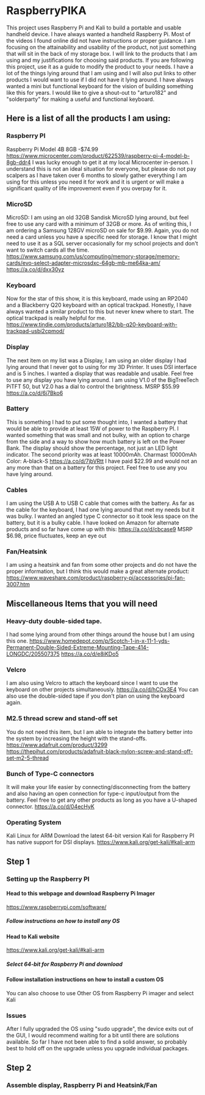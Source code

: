 # RaspberryPIKA
This project uses Raspberry Pi and Kali to build a portable and usable handheld device.
I have always wanted a handheld Raspberry Pi. Most of the videos I found online did not have instructions or proper guidance.
I am focusing on the attainability and usability of the product, not just something that will sit in the back of my storage box.
I will link to the products that I am using and my justifications for choosing said products. 
If you are following this project, use it as a guide to modify the product to your needs.
I have a lot of the things lying around that I am using and I will also put links to other products I would want to use if I did not have it lying around.
I have always wanted a mini but functional keyboard for the vision of building something like this for years. I would like to give a shout-out to "arturo182" and "solderparty" for making a useful and functional keyboard.
## Here is a list of all the products I am using:
    
### Raspberry PI
Raspberry Pi Model 4B 8GB -$74.99
https://www.microcenter.com/product/622539/raspberry-pi-4-model-b-8gb-ddr4
I was lucky enough to get it at my local Microcenter in-person. I understand this is not an ideal situation for everyone, but please do not pay scalpers as I have taken over 6 months to slowly gather everything I am using for this unless you need it for work and it is urgent or will make a significant quality of life improvement even if you overpay for it.
### MicroSD
MicroSD: I am using an old 32GB Sandisk MicroSD lying around, but feel free to use any card with a minimum of 32GB or more. As of writing this, I am ordering a Samsung 128GV microSD on sale for $9.99. Again, you do not need a card unless you have a specific need for storage.  I know that I might need to use it as a SQL server occasionally for my school projects and don't want to switch cards all the time.
  https://www.samsung.com/us/computing/memory-storage/memory-cards/evo-select-adapter-microsdxc-64gb-mb-me64ka-am/
  https://a.co/d/dxx30yz
### Keyboard
Now for the star of this show, it is this keyboard, made using an RP2040 and a Blackberry Q20 keyboard with an optical trackpad.
Honestly, I have always wanted a similar product to this but never knew where to start.
The optical trackpad is really helpful for me.
    https://www.tindie.com/products/arturo182/bb-q20-keyboard-with-trackpad-usbi2cpmod/
### Display
The next item on my list was a Display, I am using an older display I had lying around that I never got to using for my 3D Printer. It uses DSI interface and is 5 inches. I wanted a display that was readable and usable. Feel free to use any display you have lying around. 
I am using V1.0 of the BigTreeTech PiTFT 50, but V2.0 has a dial to control the brightness. MSRP $55.99
  https://a.co/d/6j7Bko6
### Battery
This is something I had to put some thought into, I wanted a battery that would be able to provide at least 15W of power to the Raspberry PI.
I wanted something that was small and not bulky, with an option to charge from the side and a way to show how much battery is left on the Power Bank.
The display should show the percentage, not just an LED light indicator.
The second priority was at least 10000mAh.
Charmast 10000mAh 
Color: A-black-S
    https://a.co/d/7jbVRtt
I have paid $22.99 and would not an any more than that on a battery for this project.
Feel free to use any you have lying around.
### Cables
I am using the USB A to USB C cable that comes with the battery. As far as the cable for the keyboard, I had one lying around that met my needs but it was bulky.
I wanted an angled type C connector so it took less space on the battery, but it is a bulky cable. I have looked on Amazon for alternate products and so far have come up with this:
https://a.co/d/cbcase9
MSRP $6.98, price fluctuates, keep an eye out
### Fan/Heatsink
I am using a heatsink and fan from some other projects and do not have the proper information, but I think this would make a great alternate product:
https://www.waveshare.com/product/raspberry-pi/accessories/pi-fan-3007.htm
## Miscellaneous Items that you will need
### Heavy-duty double-sided tape. 
I had some lying around from other things around the house but I am using this one.
https://www.homedepot.com/p/Scotch-1-in-x-11-1-yds-Permanent-Double-Sided-Extreme-Mounting-Tape-414-LONGDC/205507375
https://a.co/d/e8iKDo5
### Velcro
I am also using Velcro to attach the keyboard since I want to use the keyboard on other projects simultaneously.
https://a.co/d/hCOx3E4
You can also use the double-sided tape if you don't plan on using the keyboard again.
### M2.5 thread screw and stand-off set
You do not need this item, but I am able to integrate the battery better into the system by increasing the height with the stand-offs.
    https://www.adafruit.com/product/3299
    https://thepihut.com/products/adafruit-black-nylon-screw-and-stand-off-set-m2-5-thread
### Bunch of Type-C connectors
It will make your life easier by connecting/disconnecting from the battery and also having an open connection for type-c input/output from the battery.
Feel free to get any other products as long as you have a U-shaped connector.
https://a.co/d/04ecHyK
### Operating System
Kali Linux for ARM
Download the latest 64-bit version
Kali for Raspberry PI has native support for DSI displays.
https://www.kali.org/get-kali/#kali-arm

## Step 1
### Setting up the Raspberry PI
#### Head to this webpage and download Raspberry Pi Imager
https://www.raspberrypi.com/software/
##### Follow instructions on how to install any OS
#### Head to Kali website
https://www.kali.org/get-kali/#kali-arm
##### Select 64-bit for Raspberry Pi and download
#### Follow installation instructions on how to install a custom OS
You can also choose to use Other OS from Raspberry Pi imager and select Kali
### Issues
After I fully upgraded the OS using "sudo upgrade", the device exits out of the GUI, I would recommend waiting for a bit until there are solutions available. So far I have not been able to find a solid answer, so probably best to hold off on the upgrade unless you upgrade individual packages.

## Step 2 
### Assemble display, Raspberry Pi and Heatsink/Fan
